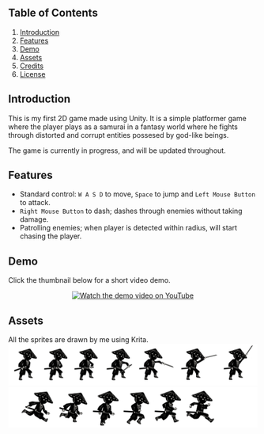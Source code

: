 ## Table of Contents

1. [Introduction](#introduction)
2. [Features](#features)
3. [Demo](#demo)
4. [Assets](#assets)
5. [Credits](#credits)
6. [License](#license)

## Introduction

This is my first 2D game made using Unity. It is a simple platformer game where the player plays as a samurai in a fantasy world
where he fights through distorted and corrupt entities possesed by god-like beings.

The game is currently in progress, and will be updated throughout.

## Features

- Standard control: `W A S D` to move, `Space` to jump and `Left Mouse Button` to attack.
- `Right Mouse Button` to dash; dashes through enemies without taking damage.
- Patrolling enemies; when player is detected within radius, will start chasing the player.

## Demo
Click the thumbnail below for a short video demo.
<p align="center">
  <a href="https://www.youtube.com/watch?v=9LgZaANpCK8">
    <img src="https://img.youtube.com/vi/9LgZaANpCK8/maxresdefault.jpg" alt="Watch the demo video on YouTube" />
  </a>
</p>


## Assets
All the sprites are drawn by me using Krita.
![img](Assets/Player/Attack.png)
![img](Assets/Player/Running.png)

